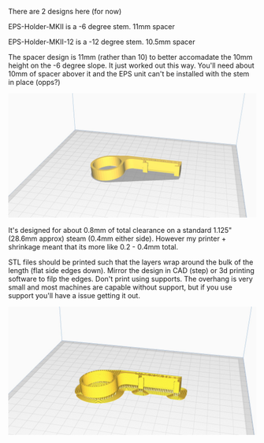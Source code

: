 There are 2 designs here (for now)

EPS-Holder-MKII is a -6 degree stem. 11mm spacer

EPS-Holder-MKII-12 is a -12 degree stem. 10.5mm spacer

The spacer design is 11mm (rather than 10) to better accomadate the 10mm height on the -6 degree slope. It just worked out this way. You'll need about 10mm of spacer abover it and the EPS unit can't be installed with the stem in place (opps?)

![Stem](/Stem/Images/Import.jpg "Stem")

It's designed for about 0.8mm of total clearance on a standard 1.125" (28.6mm approx) steam (0.4mm either side). However my printer + shrinkage meant that its more like 0.2 - 0.4mm total. 

STL files should be printed such that the layers wrap around the bulk of the length (flat side edges down). Mirror the design in CAD (step) or 3d printing software to filp the edges. Don't print using supports. The overhang is very small and most machines are capable without support, but if you use support you'll have a issue getting it out.

![Slice](/Stem/Images/Slice.jpg "Slice Orentiation")
